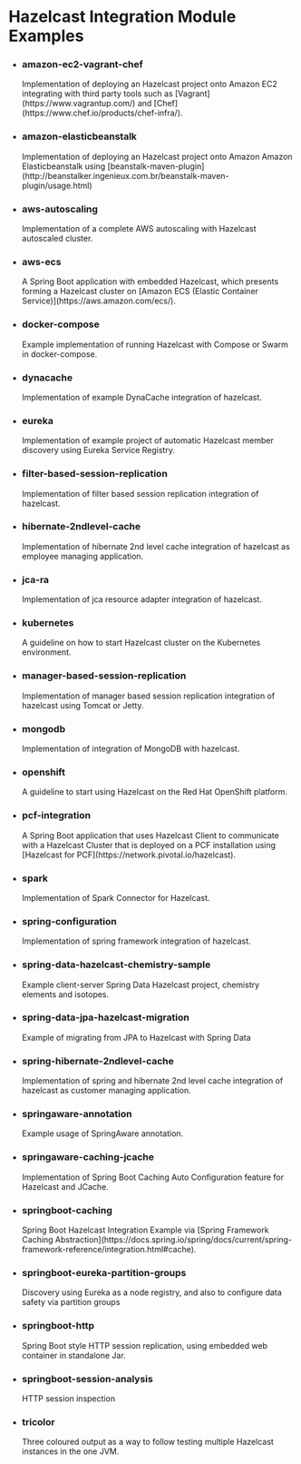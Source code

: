 <h1>Hazelcast Integration Module Examples</h1>


- <h3>amazon-ec2-vagrant-chef</h3>
	Implementation of deploying an Hazelcast project onto Amazon EC2 integrating with third party tools such as [Vagrant](https://www.vagrantup.com/) and [Chef](https://www.chef.io/products/chef-infra/).
- <h3>amazon-elasticbeanstalk</h3>
	Implementation of deploying an Hazelcast project onto Amazon Amazon Elasticbeanstalk using [beanstalk-maven-plugin](http://beanstalker.ingenieux.com.br/beanstalk-maven-plugin/usage.html)
- <h3>aws-autoscaling</h3>
	Implementation of a complete AWS autoscaling with Hazelcast autoscaled cluster.
- <h3>aws-ecs</h3>
	A Spring Boot application with embedded Hazelcast, which presents forming a Hazelcast cluster on [Amazon ECS (Elastic Container Service)](https://aws.amazon.com/ecs/).
- <h3>docker-compose</h3>
	Example implementation of running Hazelcast with Compose or Swarm in docker-compose.
- <h3>dynacache</h3>
	Implementation of example DynaCache integration of hazelcast.
- <h3>eureka</h3>
	Implementation of example project of automatic Hazelcast member discovery using Eureka Service Registry.
- <h3>filter-based-session-replication</h3>
	Implementation of filter based session replication integration of hazelcast.
- <h3>hibernate-2ndlevel-cache</h3>
	Implementation of hibernate 2nd level cache integration of hazelcast as employee managing application.
- <h3>jca-ra</h3>
	Implementation of jca resource adapter integration of hazelcast.
- <h3>kubernetes</h3>
	A guideline on how to start Hazelcast cluster on the Kubernetes environment.
- <h3>manager-based-session-replication</h3>
	Implementation of manager based session replication integration of hazelcast using Tomcat or Jetty.
- <h3>mongodb</h3>
	Implementation of integration of MongoDB with hazelcast.
- <h3>openshift</h3>
  	A guideline to start using Hazelcast on the Red Hat OpenShift platform.
- <h3>pcf-integration</h3>
 	A Spring Boot application that uses Hazelcast Client to communicate with a Hazelcast Cluster that is deployed on a PCF installation using [Hazelcast for PCF](https://network.pivotal.io/hazelcast).
- <h3>spark</h3>
	Implementation of Spark Connector for Hazelcast.
- <h3>spring-configuration</h3>
	Implementation of spring framework integration of hazelcast.
- <h3>spring-data-hazelcast-chemistry-sample</h3>
	Example client-server Spring Data Hazelcast project, chemistry elements and isotopes.
- <h3>spring-data-jpa-hazelcast-migration</h3>
	Example of migrating from JPA to Hazelcast with Spring Data
- <h3>spring-hibernate-2ndlevel-cache</h3>
	Implementation of spring and hibernate 2nd level cache integration of hazelcast as customer managing application.
- <h3>springaware-annotation</h3>
	Example usage of SpringAware annotation.
- <h3>springaware-caching-jcache</h3>
	Implementation of Spring Boot Caching Auto Configuration feature for Hazelcast and JCache.
- <h3>springboot-caching</h3>
	Spring Boot Hazelcast Integration Example via [Spring Framework Caching Abstraction](https://docs.spring.io/spring/docs/current/spring-framework-reference/integration.html#cache).
- <h3>springboot-eureka-partition-groups</h3>
	Discovery using Eureka as a node registry, and also to configure data safety via partition groups
- <h3>springboot-http</h3>
	Spring Boot style HTTP session replication, using embedded web container in standalone Jar.
- <h3>springboot-session-analysis</h3>
	HTTP session inspection
- <h3>tricolor</h3>
	Three coloured output as a way to follow testing multiple Hazelcast instances in the one JVM.
    
